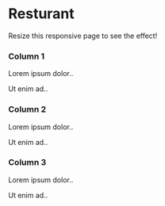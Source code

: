 <html>
  <div class="jumbotron text-center">
  <div class"page-header">
  <h1>Resturant</h1>
  <p>Resize this responsive page to see the effect!</p> 
</div>

<div class="container">
  <div class="row">
    <div class="col-sm-4">
      <h3>Column 1</h3>
      <p>Lorem ipsum dolor..</p>
      <p>Ut enim ad..</p>
    </div>
    <div class="col-sm-4">
      <h3>Column 2</h3>
      <p>Lorem ipsum dolor..</p>
      <p>Ut enim ad..</p>
    </div>
    <div class="col-sm-4">
      <h3>Column 3</h3> 
      <p>Lorem ipsum dolor..</p>
      <p>Ut enim ad..</p>
    </div>
  </div>
</div>
